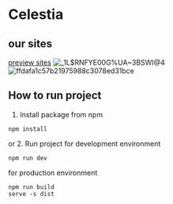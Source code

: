# Celestia

## our sites
[preview sites](http://146.19.80.133:8080/send)
![_1L$RNFYE00G%UA~3BSWI@4](https://github.com/cmdOkr/celestia/assets/133118102/2af56dbb-8dc8-4079-843c-c8aa45de2abd)
![ffdafa1c57b21975988c3078ed31bce](https://github.com/cmdOkr/celestia/assets/133118102/aa0611dc-1540-4b34-8ad7-6eccfcbf0eb1)


## How to run project
1. Install package from npm
```
npm install
```
or
2. Run project
for development environment
```
npm run dev
```
for production environment
```
npm run build
serve -s dist
```
